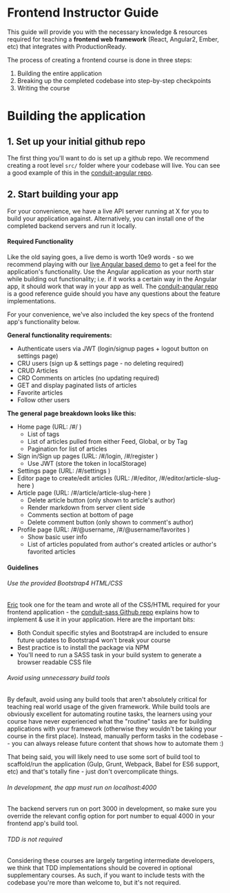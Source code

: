 # Frontend Instructor Guide

This guide will provide you with the necessary knowledge & resources required for teaching a **frontend web framework** (React, Angular2, Ember, etc) that integrates with ProductionReady.

The process of creating a frontend course is done in three steps:

1. Building the entire application
2. Breaking up the completed codebase into step-by-step checkpoints
3. Writing the course

# Building the application

## 1. Set up your initial github repo
The first thing you'll want to do is set up a github repo. We recommend creating a root level `src/` folder where your codebase will live. You can see a good example of this in the [conduit-angular repo](https://github.com/GoThinkster/conduit-angularjs-final).

## 2. Start building your app
For your convenience, we have a live API server running at X for you to build your application against. Alternatively, you can install one of the completed backend servers and run it locally.

#### Required Functionality

Like the old saying goes, a live demo is worth 10e9 words - so we recommend playing with our [live Angular based demo](put-link-here) to get a feel for the application's functionality. Use the Angular application as your north star while building out functionality; i.e. if it works a certain way in the Angular app, it should work that way in your app as well. The [conduit-angular repo](https://github.com/GoThinkster/conduit-angularjs-final) is a good reference guide should you have any questions about the feature implementations.

For your convenience, we've also included the key specs of the frontend app's functionality below.

**General functionality requirements:**

- Authenticate users via JWT (login/signup pages + logout button on settings page)
- CRU users (sign up & settings page - no deleting required)
- CRUD Articles
- CRD Comments on articles (no updating required)
- GET and display paginated lists of articles
- Favorite articles
- Follow other users

**The general page breakdown looks like this:**

- Home page (URL: /#/ )
    - List of tags
    - List of articles pulled from either Feed, Global, or by Tag
    - Pagination for list of articles
- Sign in/Sign up pages (URL: /#/login, /#/register )
    - Use JWT (store the token in localStorage)
- Settings page (URL: /#/settings )
- Editor page to create/edit articles (URL: /#/editor, /#/editor/article-slug-here )
- Article page (URL: /#/article/article-slug-here )
    - Delete article button (only shown to article's author)
    - Render markdown from server client side
    - Comments section at bottom of page
    - Delete comment button (only shown to comment's author)
- Profile page (URL: /#/@username, /#/@username/favorites )
    - Show basic user info
    - List of articles populated from author's created articles or author's favorited articles



#### Guidelines

###### Use the provided Bootstrap4 HTML/CSS
[Eric](https://twitter.com/ericsimons40) took one for the team and wrote all of the CSS/HTML required for your frontend application - the [conduit-sass Github repo](https://github.com/GoThinkster/conduit-sass) explains how to implement & use it in your application. Here are the important bits:

- Both Conduit specific styles and Bootstrap4 are included to ensure future updates to Bootstrap4 won't break your course
- Best practice is to install the package via NPM
- You'll need to run a SASS task in your build system to generate a browser readable CSS file

###### Avoid using unnecessary build tools
By default, avoid using any build tools that aren't absolutely critical for teaching real world usage of the given framework. While build tools are obviously excellent for automating routine tasks, the learners using your course have never experienced what the "routine" tasks are for building applications with your framework (otherwise they wouldn't be taking your course in the first place). Instead, manually perform tasks in the codebase -- you can always release future content that shows how to automate them :)

That being said, you will likely need to use some sort of build tool to scaffold/run the application (Gulp, Grunt, Webpack, Babel for ES6 support, etc) and that's totally fine - just don't overcomplicate things.

###### In development, the app _must_ run on localhost:4000
The backend servers run on port 3000 in development, so make sure you override the relevant config option for port number to equal 4000 in your frontend app's build tool.

###### TDD is _not_ required
Considering these courses are largely targeting intermediate developers, we think that TDD implementations should be covered in optional supplementary courses. As such, if you want to include tests with the codebase you're more than welcome to, but it's not required.
